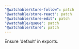 ```yaml
---
"@watchable/store-follow": patch
"@watchable/store-react": patch
"@watchable/store-edit": patch
"@watchable/queue": patch
"@watchable/store": patch
---
```


Ensure 'default' in exports.
